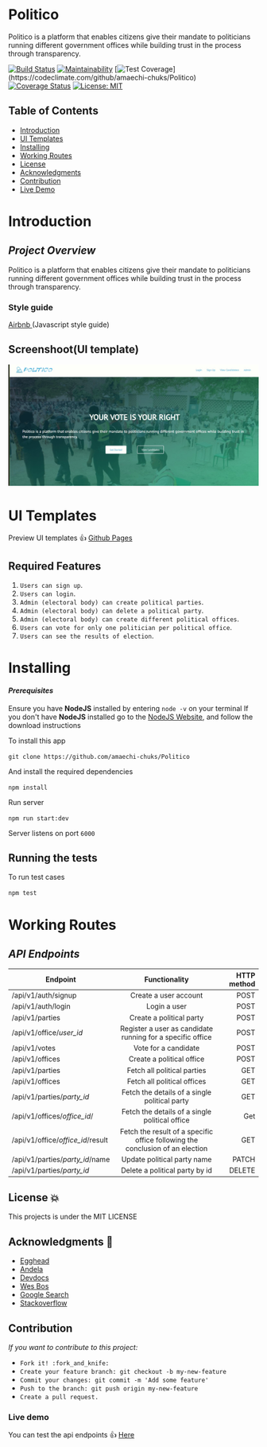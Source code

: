 # Politico
Politico is a platform that enables citizens give their mandate to politicians running different government offices while building trust in the process through transparency.

[![Build Status](https://travis-ci.com/amaechi-chuks/Politico.svg?branch=develop)](https://travis-ci.com/amaechi-chuks/Politico)
[![Maintainability](https://api.codeclimate.com/v1/badges/6d87da9486940f2ed6f5/maintainability)](https://codeclimate.com/github/amaechi-chuks/Politico/maintainability)
[![Test Coverage](https://api.codeclimate.com/v1/badges/6d87da9486940f2ed6f5/test_coverage?)](https://codeclimate.com/github/amaechi-chuks/Politico)
[![Coverage Status](https://coveralls.io/repos/github/amaechi-chuks/Politico/badge.svg)](https://coveralls.io/github/amaechi-chuks/Politico)
[![License: MIT](https://img.shields.io/badge/License-MIT-green.svg)](https://opensource.org/licenses/MIT)


## Table of Contents

 - [Introduction](#introduction)
 - [UI Templates](#ui-templates)
 - [Installing](#installing)
 - [Working Routes](#working-routes)
 - [License](#license)
 - [Acknowledgments](#acknowledgments)
 - [Contribution](#contribution)
 - [Live Demo](#live-demo)

# Introduction

## *Project Overview*

 
Politico is a platform that enables citizens give their mandate to politicians running different government offices while building trust in the process through transparency.




### __Style guide__

[Airbnb ](https://github.com/airbnb/javascript)(Javascript style guide)


## Screenshoot(UI template)
![alt](./screenShoot/landing-page.jpg)

# UI Templates

Preview UI templates :+1: [Github Pages](https://amaechi-chuks.github.io/Politico/)



## Required Features
1. `Users can sign up`.
2. `Users can login`.
3. `Admin (electoral body) can create political parties`.
4. `Admin (electoral body) can delete a political party`.
5. `Admin (electoral body) can create different political offices`.
6. `Users can vote for only one politician per political
office`.
7. `Users can see the results of election`.

# Installing

#### *Prerequisites*

Ensure you have **NodeJS** installed by entering `node -v` on your terminal
If you don't have **NodeJS** installed go to the [NodeJS Website](http://nodejs.org),  and follow the download instructions

To install this app

`
git clone https://github.com/amaechi-chuks/Politico
`

And install the required dependencies

`
npm install
`

Run server

`
npm run start:dev
`

Server listens on port `6000`

## Running the tests

To run test cases

`
npm test
`
# Working Routes

 ## *API Endpoints*
|Endpoint                                           | Functionality                     |HTTP method 
|---------------------------------------------------|:-----------------------------------:|-------------:
|/api/v1/auth/signup                            |Create a user account        |POST
|/api/v1/auth/login                                |Login a user        |POST
|/api/v1/parties                                |Create a political party        |POST
|/api/v1/office/*user_id*                       |Register a user as candidate running for a specific office       |POST
|/api/v1/votes                                  |Vote for a candidate       |POST
|/api/v1/offices                                |Create a political office         |POST
|/api/v1/parties                                |Fetch all political parties        |GET 
|/api/v1/offices                                |Fetch all political offices        |GET 
|/api/v1/parties/*party_id*                     |Fetch the details of a single political party|GET
|/api/v1/offices/*office_id*/                   |Fetch the details of a single political office             |Get
|/api/v1/office/*office_id*/result              |Fetch the result of a specific  office following the conclusion of an election    |GET
|/api/v1/parties/*party_id*/name                |Update political party name              |PATCH
|/api/v1/parties/*party_id*                     |Delete a political party by id     |DELETE



 
## License :boom:
This projects is under the MIT LICENSE

## Acknowledgments :pray:

- [Egghead](https://egghead.io/)
- [Andela](http://andela.com)
- [Devdocs](https://devdocs.io/)
- [Wes Bos ](https://www.youtube.com/user/wesbos)
- [Google Search](https://google.com)
- [Stackoverflow](stackoverflow.com)

## Contribution
*If you want to contribute to this project:*
 - `Fork it! :fork_and_knife:`
 - `Create your feature branch: git checkout -b my-new-feature`
 - `Commit your changes: git commit -m 'Add some feature'`
 - `Push to the branch: git push origin my-new-feature`
 - `Create a pull request. `

### Live demo

You can test the api endpoints
:+1: [Here ](https://politico-software.herokuapp.com/)

